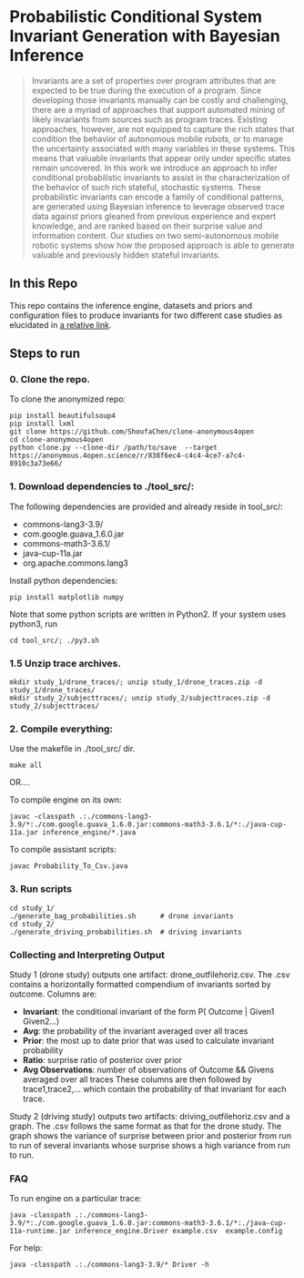 # Probabilistic Conditional System Invariant Generation with Bayesian Inference

> Invariants are a set of properties over program attributes that are expected to be true during the execution of a program. Since developing those invariants manually can be costly and challenging, there are a myriad of approaches that support automated mining of likely invariants from sources such as program traces. Existing approaches, however, are not equipped to capture the rich states that condition the behavior of autonomous mobile robots, or to manage the uncertainty associated with many variables in these systems. This means that valuable invariants that appear only under specific states remain uncovered. In this work we introduce an approach to infer conditional probabilistic invariants to assist in the characterization of the behavior of such rich stateful, stochastic systems. These probabilistic invariants can encode a family of conditional patterns, are generated using Bayesian inference to leverage observed trace data against priors gleaned from previous experience and expert knowledge, and are ranked based on their surprise value and information content. Our studies on two semi-autonomous mobile robotic systems show how the proposed approach is able to generate valuable and previously hidden stateful invariants.  

## In this Repo

This repo contains the inference engine, datasets and priors and configuration files to produce invariants for two different case studies as elucidated in [a relative link](paper.pdf).

## Steps to run

### 0. Clone the repo.

To clone the anonymized repo: 
```
pip install beautifulsoup4
pip install lxml
git clone https://github.com/ShoufaChen/clone-anonymous4open
cd clone-anonymous4open
python clone.py --clone-dir /path/to/save  --target https://anonymous.4open.science/r/838f6ec4-c4c4-4ce7-a7c4-8910c3a73e66/
```

### 1. Download dependencies to ./tool_src/:
The following dependencies are provided and already reside in tool_src/:
- commons-lang3-3.9/
- com.google.guava_1.6.0.jar
- commons-math3-3.6.1/
- java-cup-11a.jar
- org.apache.commons.lang3

Install python dependencies:
```
pip install matplotlib numpy
```

Note that some python scripts are written in Python2. If your system uses python3, run
```
cd tool_src/; ./py3.sh
```

### 1.5 Unzip trace archives.
```
mkdir study_1/drone_traces/; unzip study_1/drone_traces.zip -d study_1/drone_traces/
mkdir study_2/subjecttraces/; unzip study_2/subjecttraces.zip -d study_2/subjecttraces/
```

### 2. Compile everything:
Use the makefile in ./tool_src/ dir.
```
make all
```
OR....

To compile engine on its own:
```
javac -classpath .:./commons-lang3-3.9/*:./com.google.guava_1.6.0.jar:commons-math3-3.6.1/*:./java-cup-11a.jar inference_engine/*.java
```
To compile assistant scripts:

```
javac Probability_To_Csv.java
```

### 3. Run scripts
```
cd study_1/
./generate_bag_probabilities.sh      # drone invariants
cd study_2/
./generate_driving_probabilities.sh  # driving invariants
```

### Collecting and Interpreting Output

Study 1 (drone study) outputs one artifact:  drone_outfilehoriz.csv. The .csv contains a horizontally formatted compendium of invariants sorted by outcome. Columns are: 
- **Invariant**: the conditional invariant of the form P( Outcome | Given1 Given2...)
- **Avg**: the probability of the invariant averaged over all traces
- **Prior**: the most up to date prior that was used to calculate invariant probability
- **Ratio**: surprise ratio of posterior over prior
- **Avg Observations**: number of observations of Outcome && Givens averaged over all traces
These columns are then followed by trace1,trace2,... which contain the probability of that invariant for each trace.

Study 2 (driving study) outputs two artifacts: driving_outfilehoriz.csv and a graph. The .csv follows the same format as that for the drone study. The graph shows the variance of surprise between prior and posterior from run to run of several invariants whose surprise shows a high variance from run to run.

### FAQ
To run engine on a particular trace:
```
java -classpath .:./commons-lang3-3.9/*:./com.google.guava_1.6.0.jar:commons-math3-3.6.1/*:./java-cup-11a-runtime.jar inference_engine.Driver example.csv  example.config
```

For help:
```
java -classpath .:./commons-lang3-3.9/* Driver -h
```
